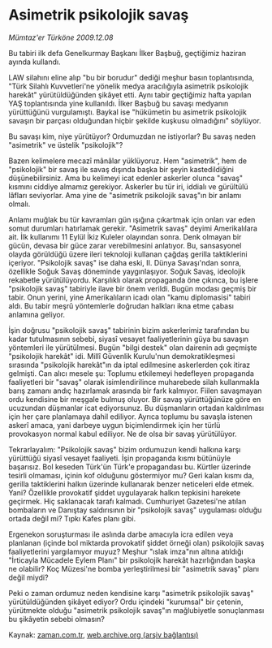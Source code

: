 # Asimetrik psikolojik savaş

*Mümtaz'er Türköne 2009.12.08*

<tr><td class="metin" colspan="2" style="padding-top: 20px; padding-left: 5px; ">Bu tabiri ilk defa Genelkurmay Başkanı İlker Başbuğ, geçtiğimiz haziran ayında kullandı.</td></tr><tr><td class="metin" colspan="2" style="padding-top: 20px; padding-left: 5px; "><p>LAW silahını eline alıp "bu bir borudur" dediği meşhur basın toplantısında, "Türk Silahlı Kuvvetleri'ne yönelik medya aracılığıyla asimetrik psikolojik harekât" yürütüldüğünden şikâyet etti. Aynı tabir geçtiğimiz hafta yapılan YAŞ toplantısında yine kullanıldı. İlker Başbuğ bu savaşı medyanın yürüttüğünü vurgulamıştı. Baykal ise "hükümetin bu asimetrik psikolojik savaşın bir parçası olduğundan hiçbir şekilde kuşkusu olmadığını" söylüyor. 
<p>Bu savaşı kim, niye yürütüyor? Ordumuzdan ne istiyorlar? Bu savaş neden "asimetrik" ve üstelik "psikolojik"? 
<p>Bazen kelimelere mecazî mânâlar yüklüyoruz. Hem "asimetrik", hem de "psikolojik" bir savaş ile savaş dışında başka bir şeyin kastedildiğini düşünebilirsiniz. Ama bu kelimeyi icat edenler askerler olunca "savaş" kısmını ciddiye almamız gerekiyor. Askerler bu tür iri, iddialı ve gürültülü lâfları seviyorlar. Ama yine de "asimetrik psikolojik savaş"ın bir anlamı olmalı. 
<p>Anlamı muğlak bu tür kavramları gün ışığına çıkartmak için onları var eden somut durumları hatırlamak gerekir. "Asimetrik savaş" deyimi Amerikalılara ait. İlk kullanımı 11 Eylül İkiz Kuleler olayından sonra. Denk olmayan bir gücün, devasa bir güce zarar verebilmesini anlatıyor. Bu, sansasyonel olayda görüldüğü üzere ileri teknoloji kullanan çağdaş gerilla taktiklerini içeriyor. "Psikolojik savaş" ise daha eski, II. Dünya Savaşı'ndan sonra, özellikle Soğuk Savaş döneminde yaygınlaşıyor. Soğuk Savaş, ideolojik rekabetle yürütülüyordu. Karşılıklı olarak propaganda öne çıkınca, bu işlere "psikolojik savaş" tabiriyle ilave bir önem verildi. Bugün modası geçmiş bir tabir. Onun yerini, yine Amerikalıların icadı olan "kamu diplomasisi" tabiri aldı. Bu tabir meşrû yöntemlerle doğrudan halkları ikna etme çabası anlamına geliyor. 
<p>İşin doğrusu "psikolojik savaş" tabirinin bizim askerlerimiz tarafından bu kadar tutulmasının sebebi, siyasî vesayet faaliyetlerinin güya bu savaşın yöntemleri ile yürütülmesi. Bugün "bilgi destek" olan dairenin adı geçmişte "psikolojik harekât" idi. Millî Güvenlik Kurulu'nun demokratikleşmesi sırasında "psikolojik harekât"ın da iptal edilmesine askerlerden çok itiraz gelmişti. Can alıcı mesele şu: Toplumu etkilemeyi hedefleyen propaganda faaliyetleri bir "savaş" olarak isimlendirilince muharebede silah kullanmakla barış zamanı andıç hazırlamak arasında bir fark kalmıyor. Fiilen savaşmayan ordu kendisine bir meşgale bulmuş oluyor. Bir savaş yürüttüğünüze göre en ucuzundan düşmanlar icat ediyorsunuz. Bu düşmanların ortadan kaldırılması için her çare planlamaya dahil ediliyor. Ayrıca toplumu bu savaşla istenen askerî amaca, yani darbeye uygun biçimlendirmek için her türlü provokasyon normal kabul ediliyor. Ne de olsa bir savaş yürütülüyor. 
<p>Tekrarlayalım: "Psikolojik savaş" bizim ordumuzun kendi halkına karşı yürüttüğü siyasî vesayet faaliyeti. İşin propaganda kısmı bütünüyle başarısız. Bol keseden Türk'ün Türk'e propagandası bu. Kürtler üzerinde tesirli olmaması, içinin kof olduğunu göstermiyor mu? Geri kalan kısmı da, gerilla taktiklerini halkın üzerinde kullanarak benzer neticeleri elde etmek. Yani? Özellikle provokatif şiddet uygulayarak halkın tepkisini harekete geçirmek. Hiç saklanacak tarafı kalmadı. Cumhuriyet Gazetesi'ne atılan bombaların ve Danıştay saldırısının bir "psikolojik savaş" uygulaması olduğu ortada değil mi? Tıpkı Kafes planı gibi. 
<p>Ergenekon soruşturması ile aslında darbe amacıyla icra edilen veya planlanan (içinde bol miktarda provokatif şiddet örneği olan) psikolojik savaş faaliyetlerini yargılamıyor muyuz? Meşhur "ıslak imza"nın altına atıldığı "İrticayla Mücadele Eylem Planı" bir psikolojik harekât hazırlığından başka ne olabilir? Koç Müzesi'ne bomba yerleştirilmesi bir "asimetrik savaş" planı değil miydi?
<p> Peki o zaman ordumuz neden kendisine karşı "asimetrik psikolojik savaş" yürütüldüğünden şikâyet ediyor? Ordu içindeki "kurumsal" bir çetenin, yürütmekte olduğu "asimetrik psikolojik savaş"ın mağlubiyetle sonuçlanması bu şikâyetin sebebi olmasın?<br/></p></p></p></p></p></p></p></p></td></tr>

Kaynak: [zaman.com.tr](http://zaman.com.tr/yazar.do?yazino=924660), [web.archive.org (arşiv bağlantısı)](http://web.archive.org/web/20100109120515/http://www.zaman.com.tr:80/yazar.do?yazino=924660)
